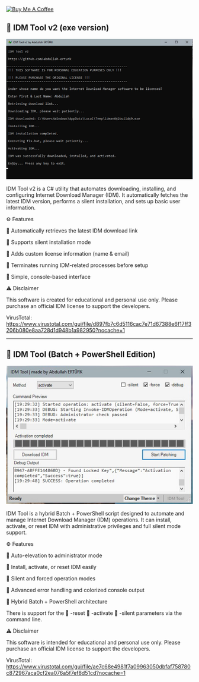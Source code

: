 <a href="https://buymeacoffee.com/abdullaherturk" target="_blank"><img src="https://cdn.buymeacoffee.com/buttons/v2/default-yellow.png" alt="Buy Me A Coffee" style="height: 60px !important;width: 217px !important;" ></a>


## 🧰 IDM Tool v2 (exe version)

![sample](https://raw.githubusercontent.com/abdullah-erturk/IDM-Tool/refs/heads/main/IDMTool%20exe.jpg?token=GHSAT0AAAAAADMPSUYNFXFZIJMPC3INNBNI2HFILKA)

IDM Tool v2 is a C# utility that automates downloading, installing, and configuring Internet Download Manager (IDM).
It automatically fetches the latest IDM version, performs a silent installation, and sets up basic user information.

⚙️ Features

🔹 Automatically retrieves the latest IDM download link

🔹 Supports silent installation mode

🔹 Adds custom license information (name & email)

🔹 Terminates running IDM-related processes before setup

🔹 Simple, console-based interface

⚠️ Disclaimer

This software is created for educational and personal use only.
Please purchase an official IDM license to support the developers.

VirusTotal:
https://www.virustotal.com/gui/file/d897fb7c6d5116cac7e71d67388e6f17ff3206b080e8aa728d1d948b1a982950?nocache=1

---

## 🧰 IDM Tool (Batch + PowerShell Edition)

![sample](https://raw.githubusercontent.com/abdullah-erturk/IDM-Tool/refs/heads/main/IDMTool%20powershell.jpg?token=GHSAT0AAAAAADMPSUYMHBJDQDJEJ6IOK5IG2HFIMOQ)

IDM Tool is a hybrid Batch + PowerShell script designed to automate and manage Internet Download Manager (IDM) operations.
It can install, activate, or reset IDM with administrative privileges and full silent mode support.

⚙️ Features

🔹 Auto-elevation to administrator mode

🔹 Install, activate, or reset IDM easily

🔹 Silent and forced operation modes

🔹 Advanced error handling and colorized console output

🔹 Hybrid Batch + PowerShell architecture

There is support for the
🔹 -reset
🔹 -activate
🔹 -silent
parameters via the command line.

⚠️ Disclaimer

This software is intended for educational and personal use only.
Please purchase an official IDM license to support the developers.

VirusTotal:
https://www.virustotal.com/gui/file/ae7c68e4981f7a09963050dbfaf758780c872967aca0cf2ea076a5f7ef8d51cd?nocache=1


